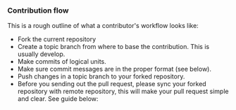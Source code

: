 ### Contribution flow

This is a rough outline of what a contributor's workflow looks like:

* Fork the current repository
* Create a topic branch from where to base the contribution. This is usually develop.
* Make commits of logical units.
* Make sure commit messages are in the proper format (see below).
* Push changes in a topic branch to your forked repository.
* Before you sending out the pull request, please sync your forked repository with remote repository, this will make your pull request simple and clear. See guide below:
